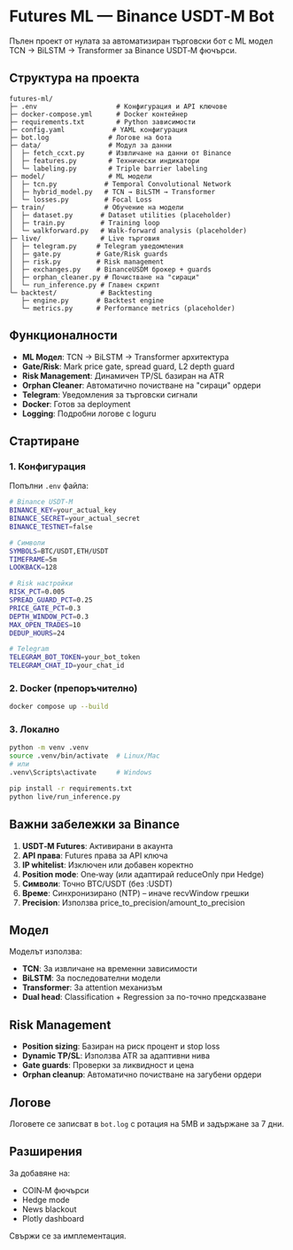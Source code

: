 # Futures ML — Binance USDT‑M Bot

Пълен проект от нулата за автоматизиран търговски бот с ML модел TCN → BiLSTM → Transformer за Binance USDT‑M фючърси.

## Структура на проекта

```
futures-ml/
├─ .env                    # Конфигурация и API ключове
├─ docker-compose.yml      # Docker контейнер
├─ requirements.txt        # Python зависимости
├─ config.yaml            # YAML конфигурация
├─ bot.log               # Логове на бота
├─ data/                 # Модул за данни
│  ├─ fetch_ccxt.py      # Извличане на данни от Binance
│  ├─ features.py        # Технически индикатори
│  └─ labeling.py        # Triple barrier labeling
├─ model/                # ML модели
│  ├─ tcn.py            # Temporal Convolutional Network
│  ├─ hybrid_model.py   # TCN → BiLSTM → Transformer
│  └─ losses.py         # Focal Loss
├─ train/               # Обучение на модели
│  ├─ dataset.py       # Dataset utilities (placeholder)
│  ├─ train.py         # Training loop
│  └─ walkforward.py   # Walk-forward analysis (placeholder)
├─ live/               # Live търговия
│  ├─ telegram.py     # Telegram уведомления
│  ├─ gate.py         # Gate/Risk guards
│  ├─ risk.py         # Risk management
│  ├─ exchanges.py    # BinanceUSDM брокер + guards
│  ├─ orphan_cleaner.py # Почистване на "сираци"
│  └─ run_inference.py # Главен скрипт
└─ backtest/           # Backtesting
   ├─ engine.py       # Backtest engine
   └─ metrics.py      # Performance metrics (placeholder)
```

## Функционалности

- **ML Модел**: TCN → BiLSTM → Transformer архитектура
- **Gate/Risk**: Mark price gate, spread guard, L2 depth guard
- **Risk Management**: Динамичен TP/SL базиран на ATR
- **Orphan Cleaner**: Автоматично почистване на "сираци" ордери
- **Telegram**: Уведомления за търговски сигнали
- **Docker**: Готов за deployment
- **Logging**: Подробни логове с loguru

## Стартиране

### 1. Конфигурация

Попълни `.env` файла:

```bash
# Binance USDT‑M
BINANCE_KEY=your_actual_key
BINANCE_SECRET=your_actual_secret
BINANCE_TESTNET=false

# Символи
SYMBOLS=BTC/USDT,ETH/USDT
TIMEFRAME=5m
LOOKBACK=128

# Risk настройки
RISK_PCT=0.005
SPREAD_GUARD_PCT=0.25
PRICE_GATE_PCT=0.3
DEPTH_WINDOW_PCT=0.3
MAX_OPEN_TRADES=10
DEDUP_HOURS=24

# Telegram
TELEGRAM_BOT_TOKEN=your_bot_token
TELEGRAM_CHAT_ID=your_chat_id
```

### 2. Docker (препоръчително)

```bash
docker compose up --build
```

### 3. Локално

```bash
python -m venv .venv
source .venv/bin/activate  # Linux/Mac
# или
.venv\Scripts\activate     # Windows

pip install -r requirements.txt
python live/run_inference.py
```

## Важни забележки за Binance

1. **USDT‑M Futures**: Активирани в акаунта
2. **API права**: Futures права за API ключа
3. **IP whitelist**: Изключен или добавен коректно
4. **Position mode**: One‑way (или адаптирай reduceOnly при Hedge)
5. **Символи**: Точно BTC/USDT (без :USDT)
6. **Време**: Синхронизирано (NTP) – иначе recvWindow грешки
7. **Precision**: Използва price_to_precision/amount_to_precision

## Модел

Моделът използва:
- **TCN**: За извличане на временни зависимости
- **BiLSTM**: За последователни модели
- **Transformer**: За attention механизъм
- **Dual head**: Classification + Regression за по-точно предсказване

## Risk Management

- **Position sizing**: Базиран на риск процент и stop loss
- **Dynamic TP/SL**: Използва ATR за адаптивни нива
- **Gate guards**: Проверки за ликвидност и цена
- **Orphan cleanup**: Автоматично почистване на загубени ордери

## Логове

Логовете се записват в `bot.log` с ротация на 5MB и задържане за 7 дни.

## Разширения

За добавяне на:
- COIN‑M фючърси
- Hedge mode
- News blackout
- Plotly dashboard

Свържи се за имплементация.